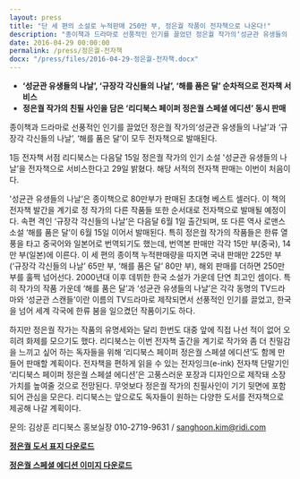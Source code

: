 ```yaml
---
layout: press
title: "단 세 편의 소설로 누적판매 250만 부, 정은궐 작품이 전자책으로 나온다!"
description: "종이책과 드라마로 선풍적인 인기를 끌었던 정은궐 작가의‘성균관 유생들의 나날’과 ‘규장각 각신들의 나날’, ‘해를 품은 달’이 모두 전자책으로 발매된다."
date: 2016-04-29 00:00:00
permalink: /press/정은궐-전자책
docx: "/press/files/2016-04-29-정은궐-전자책.docx"
---
```


* **‘성균관 유생들의 나날’, ‘규장각 각신들의 나날’, ‘해를 품은 달’ 순차적으로 전자책 서비스**
* **정은궐 작가의 친필 사인을 담은 ‘리디북스 페이퍼 정은궐 스페셜 에디션’ 동시 판매**

종이책과 드라마로 선풍적인 인기를 끌었던 정은궐 작가의‘성균관 유생들의 나날’과 ‘규장각 각신들의 나날’, ‘해를 품은 달’이 모두 전자책으로 발매된다.

1등 전자책 서점 리디북스는 다음달 15일 정은궐 작가의 인기 소설 '성균관 유생들의 나날’을 전자책으로 서비스한다고 29일 밝혔다. 해당 서적의 전자책 판매는 이번이 처음이다.

'성균관 유생들의 나날’은 종이책으로  80만부가 판매된 초대형 베스트 셀러다. 이 책의 전자책 발간을 계기로 정 작가의 다른 작품들 또한 순서대로 전자책으로 발매될 예정이다. 속편 격인 ‘규장각 각신들의 나날’은 다음달 6월 1일 출간되며, 또 다른 역사 로맨스 소설 ‘해를 품은 달’이 6월 15일 이어서 발매된다. 특히 정은궐 작가의 작품들은 한류 열풍을 타고 중국어와 일본어로 번역되기도 했는데, 번역본 판매만 각각 15만 부(중국), 14만 부(일본)에 이른다. 이 세 편의 종이책 누적판매량을 따지면 국내 판매만 225만 부(‘규장각 각신들의 나날’ 65만 부, ‘해를 품은 달’ 80만 부), 해외 판매를 더하면 250만 부를 훌쩍 넘어선다. 2000년대 이후 데뷔한 한국 소설가 가운데 단연 최고인 셈이다. 특히 작가의 작품 가운데 ‘해를 품은 달’과 ‘성균관 유생들의 나날’은 각각 동명의 TV드라마와 ‘성균관 스캔들’이란 이름의 TV드라마로 제작되면서 선풍적인 인기를 끌었고, 한국을 넘어 세계 각국에 한류 붐을 일으켰던 작품이기도 하다.

하지만 정은궐 작가는 작품의 유명세와는 달리 한번도 대중 앞에 직접 나선 적이 없어 오히려 화제를 모으기도 했다. 리디북스는 이번 전자책 출간을 계기로 작가와 좀 더 친밀감을 느끼고 싶어 하는 독자들을 위해 ‘리디북스 페이퍼 정은궐 스페셜 에디션’도 함께 만들어 판매할 계획이다. 전자책을 편하게 읽을 수 있는 전자잉크(e-ink) 전자책 단말기인 ‘리디북스 페이퍼 정은궐 스페셜 에디션’은 고풍스러운 포장과 디자인으로 제작돼 소장 가치를 높여줄 것으로 전망된다. 무엇보다 정은궐 작가의 친필사인이 기기 뒷면에 포함되어 관심을 모은다. 리디북스는 앞으로도 독자들이 원하는 다양한 도서를 전자책으로 제공해 나갈 계획이다.

문의:
김상훈 리디북스 홍보실장 010-2719-9631 / sanghoon.kim@ridi.com

[**정은궐 도서 표지 다운로드**](/press/img/2016-04-29-images.zip)

[**정은궐 스페셜 에디션 이미지 다운로드**](/press/img/정은궐-페이퍼-이미지.zip)
